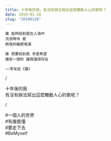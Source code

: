 ```yaml
---
title: 十年後的我，有沒有辦法寫出這麼觸動人心的歌呢？
date: 2019-01-26
slug: "20190126"
---
```


```
誰 能夠找到我在人海中
流浪等待 愛
將我的輪廓填滿

誰 想要找到我 多麼希望
擁有一個你 讓我值得存在

——李友廷《誰》
```

/

十年後的我\
有沒有辦法寫出這麼觸動人心的歌呢？

/

#一個人的世界\
#有誰能懂\
#要走下去\
#BeMyself
